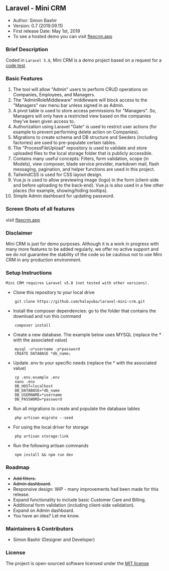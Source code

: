 ## Laravel - Mini CRM

- Author: Simon Bashir
- Version: 0.7 (2019.09.11)
- First release Date: May 1st, 2019
- To see a hosted demo you can visit [flexcrm.app](https://flexcrm.app)

### Brief Description
Coded in `Laravel 5.8`, Mini CRM is a demo project based on a request for a [code test](http://flexcrm.app/code-test).

### Basic Features
1. The tool will allow "Admin" users to perform CRUD operations on Companies, Employees, and Managers.
2. The "AdminRoleMiddleware" middleware will block access to the "Managers" nav menu bar unless signed in as Admin.
3. A pivot table is used to store access permissions for "Managers". So, Managers will only have a restricted view based on the companies they’ve been given access to.
4. Authorization using Laravel "Gate" is used to restrict user actions (for example to prevent performing delete action on Companies).
5. Migrations to create schema and DB structure and Seeders (including factories) are used to pre-populate certain tables.
6. The "ProcessFileUpload" repository is used to validate and store uploaded files to the local storage folder that is publicly accessible.
7. Contains many useful concepts: Filters, form validation, scope (in Models), view composer, blade service provider, markdown mail, flash messaging, pagination, and helper functions are used in this project.
8. TailwindCSS is used for CSS layout design.
9. Vue.js is used to allow previewing image (logo) in the form (client-side and before uploading to the back-end). Vue.js is also used in a few other places (for example, showing/hiding tooltips).
10. Simple Admin dashboard for updating password.

### Screen Shots of all features
visit [flexcrm.app](https://flexcrm.app/features)


### Disclaimer
Mini CRM is just for demo purposes. Although it is a work in progress with many more features to be added regularly, we offer no active support and we do not guarantee the stability of the code so be cautious not to use Mini CRM in any production environment.

### Setup Instructions
```
Mini CRM requires Laravel v5.8 (not tested with other versions).
```

* Clone this repository to your local drive
~~~
    git clone https://github.com/halayuba/laravel-mini-crm.git
~~~
* Install the composer dependencies: go to the folder that contains the download and run this command
~~~
    composer install
~~~
* Create a new database. The example below uses MYSQL (replace the * with the associated value)
~~~
    mysql -u*username -p*password
    CREATE DATABASE *db_name;
~~~
* Update .env to your specific needs (replace the * with the associated value)
~~~
    cp .env.example .env
    nano .env
    DB_HOST=localhost
    DB_DATABASE=*db_name
    DB_USERNAME=*username
    DB_PASSWORD=*password
~~~
* Run all migrations to create and populate the database tables
~~~
    php artisan migrate --seed
~~~
* For using the local driver for storage
~~~
    php artisan storage:link
~~~
* Run the following artisan commands
~~~
    npm install && npm run dev
~~~

### Roadmap
- ~~Add filters.~~
- ~~Admin dashboard.~~
- Responsive design: WIP - many improvements had been made for this release.
- Expand functionality to include basic Customer Care and Billing.
- Additional form validation (including client-side validation).
- Expand on Admin dashboard.
- You have an idea? Let me know.

### Maintainers & Contributors
- Simon Bashir (Designer and Developer)

### License
The project is open-sourced software licensed under the [MIT license](http://opensource.org/licenses/MIT)
